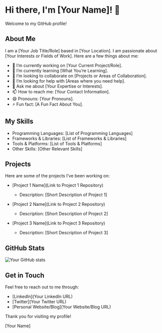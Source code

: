 # Hi there, I'm [Your Name]! 👋

Welcome to my GitHub profile!

## About Me

I am a [Your Job Title/Role] based in [Your Location]. I am passionate about [Your Interests or Fields of Work]. Here are a few things about me:

- 🔭 I’m currently working on [Your Current Project/Role].
- 🌱 I’m currently learning [What You’re Learning].
- 👯 I’m looking to collaborate on [Projects or Areas of Collaboration].
- 🤔 I’m looking for help with [Areas where you need help].
- 💬 Ask me about [Your Expertise or Interests].
- 📫 How to reach me: [Your Contact Information].
- 😄 Pronouns: [Your Pronouns].
- ⚡ Fun fact: [A Fun Fact About You].

## My Skills

- Programming Languages: [List of Programming Languages]
- Frameworks & Libraries: [List of Frameworks & Libraries]
- Tools & Platforms: [List of Tools & Platforms]
- Other Skills: [Other Relevant Skills]

## Projects

Here are some of the projects I’ve been working on:

- [Project 1 Name](Link to Project 1 Repository)
  - Description: [Short Description of Project 1]

- [Project 2 Name](Link to Project 2 Repository)
  - Description: [Short Description of Project 2]

- [Project 3 Name](Link to Project 3 Repository)
  - Description: [Short Description of Project 3]

## GitHub Stats

![Your GitHub stats](https://github-readme-stats.vercel.app/api?username=YourGitHubUsername&show_icons=true&theme=radical)

## Get in Touch

Feel free to reach out to me through:

- [LinkedIn](Your LinkedIn URL)
- [Twitter](Your Twitter URL)
- [Personal Website/Blog](Your Website/Blog URL)

Thank you for visiting my profile!

[Your Name]
